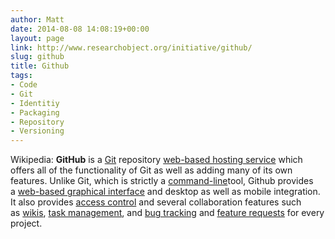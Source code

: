 ```yaml
---
author: Matt
date: 2014-08-08 14:08:19+00:00
layout: page
link: http://www.researchobject.org/initiative/github/
slug: github
title: Github
tags:
- Code
- Git
- Identitiy
- Packaging
- Repository
- Versioning
---
```

Wikipedia:
**GitHub** is a [Git](http://en.wikipedia.org/wiki/Git_(software)) repository [web-based hosting service](http://en.wikipedia.org/wiki/Shared_web_hosting_service) which offers all of the functionality of Git as well as adding many of its own features. Unlike Git, which is strictly a [command-line](http://en.wikipedia.org/wiki/Command-line)tool, Github provides a [web-based graphical interface](http://en.wikipedia.org/wiki/Web_application) and desktop as well as mobile integration. It also provides [access control](http://en.wikipedia.org/wiki/Access_control) and several collaboration features such as [wikis](http://en.wikipedia.org/wiki/Wiki), [task management](http://en.wikipedia.org/wiki/Task_management), and [bug tracking](http://en.wikipedia.org/wiki/Bug_tracking_system) and [feature requests](http://en.wikipedia.org/wiki/Software_feature) for every project.
